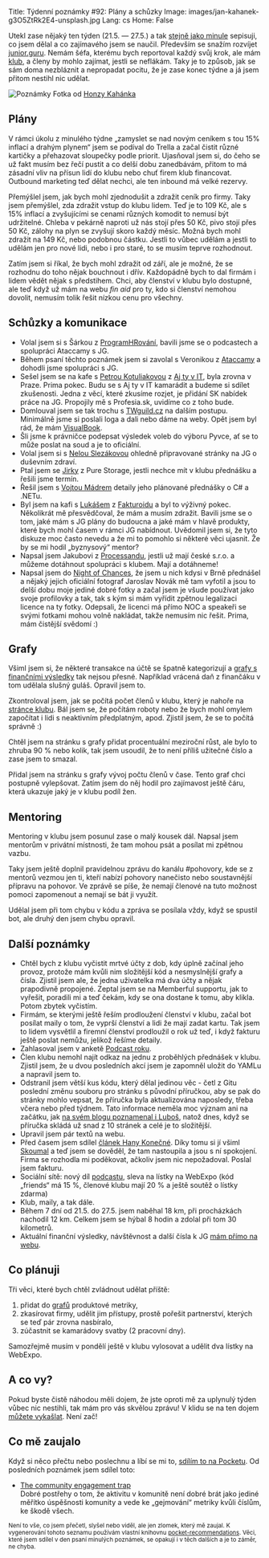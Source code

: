 Title: Týdenní poznámky #92: Plány a schůzky
Image: images/jan-kahanek-g3O5ZtRk2E4-unsplash.jpg
Lang: cs
Home: False


Utekl zase nějaký ten týden (21.5. — 27.5.) a tak [stejně jako minule]({filename}/2022-05-20_tydenni-poznamky-91-dovolena-ve-zline.md) sepisuji, co jsem dělal a co zajímavého jsem se naučil. Především se snažím rozvíjet [junior.guru](https://junior.guru/). Nemám šéfa, kterému bych reportoval každý svůj krok, ale mám [klub](https://junior.guru/club/), a členy by mohlo zajímat, jestli se neflákám. Taky je to způsob, jak se sám doma nezbláznit a nepropadat pocitu, že je zase konec týdne a já jsem přitom nestihl nic udělat.

![Poznámky]({static}/images/jan-kahanek-g3O5ZtRk2E4-unsplash.jpg)
Fotka od [Honzy Kahánka](https://unsplash.com/@honza_kahanek)


## Plány

V rámci úkolu z minulého týdne „zamyslet se nad novým ceníkem s tou 15% inflací a drahým plynem“ jsem se podíval do Trella a začal čistit různé kartičky a přehazovat sloupečky podle priorit. Ujasňoval jsem si, do čeho se už fakt musím bez řečí pustit a co delší dobu zanedbávám, přitom to má zásadní vliv na přísun lidí do klubu nebo chuť firem klub financovat. Outbound marketing teď dělat nechci, ale ten inbound má velké rezervy.

Přemýšlel jsem, jak bych mohl zjednodušit a zdražit ceník pro firmy. Taky jsem přemýšlel, zda zdražit vstup do klubu lidem. Teď je to 109 Kč, ale s 15% inflací a zvyšujícími se cenami různých komodit to nemusí být udržitelné. Chleba v pekárně naproti už nás stojí přes 50 Kč, pivo stojí přes 50 Kč, zálohy na plyn se zvyšují skoro každý měsíc. Možná bych mohl zdražit na 149 Kč, nebo podobnou částku. Jestli to vůbec udělám a jestli to udělám jen pro nové lidi, nebo i pro staré, to se musím teprve rozhodnout.

Zatím jsem si říkal, že bych mohl zdražit od září, ale je možné, že se rozhodnu do toho nějak bouchnout i dřív. Každopádně bych to dal firmám i lidem vědět nějak s předstihem. Chci, aby členství v klubu bylo dostupné, ale teď když už mám na webu _fin aid_ pro ty, kdo si členství nemohou dovolit, nemusím tolik řešit nízkou cenu pro všechny.


## Schůzky a komunikace

- Volal jsem si s Šárkou z [ProgramHRování](https://www.programhrovani.cz/), bavili jsme se o podcastech a spolupráci Ataccamy s JG.
- Během psaní těchto poznámek jsem si zavolal s Veronikou z [Ataccamy](https://www.ataccama.com/) a dohodli jsme spolupráci s JG.
- Sešel jsem se na kafe s [Petrou Kotuliakovou](https://www.linkedin.com/in/petra-kotuliakova/) z [Aj ty v IT](https://ajtyvit.sk/), byla zrovna v Praze. Prima pokec. Budu se s Aj ty v IT kamarádit a budeme si sdílet zkušenosti. Jedna z věcí, které zkusíme rozjet, je přidání SK nabídek práce na JG. Propojily mě s Profesia.sk, uvidíme co z toho bude.
- Domlouval jsem se tak trochu s [TWguild.cz](https://www.twguild.cz/) na dalším postupu. Minimálně jsme si poslali loga a dali nebo dáme na weby. Opět jsem byl rád, že mám [VisualBook]({filename}/2021-01-28_graficky-manual.md).
- Šli jsme k právničce podepsat výsledek voleb do výboru Pyvce, ať se to může poslat na soud a je to oficiální.
- Volal jsem si s [Nelou Slezákovou](https://www.nelaprovazi.cz/) ohledně připravované stránky na JG o duševním zdraví.
- Ptal jsem se [Jirky](https://twitter.com/JirkaChadima) z Pure Storage, jestli nechce mít v klubu přednášku a řešili jsme termín.
- Řešil jsem s [Vojtou Mádrem](https://twitter.com/madrvojt) detaily jeho plánované přednášky o C# a .NETu.
- Byl jsem na kafi s [Lukášem](https://twitter.com/lukaskonarovsky) z [Fakturoidu](https://www.fakturoid.cz/) a byl to výživný pokec. Několikrát mě přesvědčoval, že mám a musím zdražit. Bavili jsme se o tom, jaké mám s JG plány do budoucna a jaké mám v hlavě produkty, které bych mohl časem v rámci JG nabídnout. Uvědomil jsem si, že tyto diskuze moc často nevedu a že mi to pomohlo si některé věci ujasnit. Že by se mi hodil „byznysový“ mentor?
- Napsal jsem Jakubovi z [Processandu](https://www.processand.com/), jestli už mají české s.r.o. a můžeme dotáhnout spolupráci s klubem. Mají a dotáhneme!
- Napsal jsem do [Night of Chances](https://nightofchances.com/), že jsem u nich kdysi v Brně přednášel a nějaký jejich oficiální fotograf Jaroslav Novák mě tam vyfotil a jsou to delší dobu moje jediné dobré fotky a začal jsem je všude používat jako svoje profilovky a tak, tak s kým si mám vyřídit zpětnou legalizaci licence na ty fotky. Odepsali, že licenci má přímo NOC a speakeři se svými fotkami mohou volně nakládat, takže nemusím nic řešit. Prima, mám čistější svědomí :)


## Grafy

Všiml jsem si, že některé transakce na účtě se špatně kategorizují a [grafy s finančními výsledky](https://junior.guru/open/) tak nejsou přesné. Například vrácená daň z finančáku v tom udělala slušný guláš. Opravil jsem to.

Zkontroloval jsem, jak se počítá počet členů v klubu, který je nahoře na [stránce klubu](https://junior.guru/club/). Bál jsem se, že počítám roboty nebo že bych mohl omylem započítat i lidi s neaktivním předplatným, apod. Zjistil jsem, že se to počítá správně :)

Chtěl jsem na stránku s grafy přidat procentuální meziroční růst, ale bylo to zhruba 90 % nebo kolik, tak jsem usoudil, že to není příliš užitečné číslo a zase jsem to smazal.

Přidal jsem na stránku s grafy vývoj počtu členů v čase. Tento graf chci postupně vylepšovat. Zatím jsem do něj hodil pro zajímavost ještě čáru, která ukazuje jaký je v klubu podíl žen.


## Mentoring

Mentoring v klubu jsem posunul zase o malý kousek dál. Napsal jsem mentorům v privátní místnosti, že tam mohou psát a posílat mi zpětnou vazbu.

Taky jsem ještě doplnil pravidelnou zprávu do kanálu #pohovory, kde se z mentorů vezmou jen ti, kteří nabízí pohovory nanečisto nebo soustavnější přípravu na pohovor. Ve zprávě se píše, že nemají členové na tuto možnost pomoci zapomenout a nemají se bát ji využít.

Udělal jsem při tom chybu v kódu a zpráva se posílala vždy, když se spustil bot, ale druhý den jsem chybu opravil.


## Další poznámky

- Chtěl bych z klubu vyčistit mrtvé účty z dob, kdy úplně začínal jeho provoz, protože mám kvůli nim složitější kód a nesmyslnější grafy a čísla. Zjistil jsem ale, že jedna uživatelka má dva účty a nějak prapodivně propojené. Zeptal jsem se na Memberful supportu, jak to vyřešit, poradili mi a teď čekám, kdy se ona dostane k tomu, aby klikla. Potom zbytek vyčistím.
- Firmám, se kterými ještě řeším prodloužení členství v klubu, začal bot posílat maily o tom, že vyprší členství a lidi že mají zadat kartu. Tak jsem to lidem vysvětlil a firemní členství prodloužil o rok už teď, i když fakturu ještě poslat nemůžu, jelikož řešíme detaily.
- Zahlasoval jsem v anketě [Podcast roku](https://www.podcastroku.cz/).
- Člen klubu nemohl najít odkaz na jednu z proběhlých přednášek v klubu. Zjistil jsem, že u dvou posledních akcí jsem je zapomněl uložit do YAMLu a napravil jsem to.
- Odstranil jsem větší kus kódu, který dělal jedinou věc - četl z Gitu poslední změnu souboru pro stránku s původní příručkou, aby se pak do stránky mohlo vepsat, že příručka byla aktualizována naposledy, třeba včera nebo před týdnem. Tato informace neměla moc význam ani na začátku, jak [na svém blogu poznamenal i Luboš](https://blog.zvestov.cz/software%20development/2020/09/21/prirucka-o-hledani-prvni-prace-v-it.html), natož dnes, když se příručka skládá už snad z 10 stránek a celé je to složitější.
- Upravil jsem pár textů na webu.
- Před časem jsem sdílel [článek Hany Konečné](https://www.hanakonecna.cz/jak-jsem-totalne-zvorala-pohovor/). Díky tomu si jí všiml [Skoumal](https://www.skoumal.com/) a teď jsem se dověděl, že tam nastoupila a jsou s ní spokojení. Firma se rozhodla mi poděkovat, ačkoliv jsem nic nepožadoval. Poslal jsem fakturu.
- Sociální sítě: nový díl [podcastu](https://junior.guru/podcast/), sleva na lístky na WebExpo (kód „friends“ má 15 %, členové klubu mají 20 % a ještě soutěž o lístky zdarma)
- Klub, maily, a tak dále.
- Během 7 dní od 21.5. do 27.5. jsem naběhal 18 km, při procházkách nachodil 12 km. Celkem jsem se hýbal 8 hodin a zdolal při tom 30 kilometrů.
- Aktuální finanční výsledky, návštěvnost a další čísla k JG [mám přímo na webu](https://junior.guru/open/).


## Co plánuji

Tři věci, které bych chtěl zvládnout udělat příště:

1. přidat do [grafů](https://junior.guru/open/) produktové metriky,
2. zkasírovat firmy, udělit jim přístupy, prostě pořešit partnerství, kterých se teď pár zrovna nasbíralo,
3. zúčastnit se kamarádovy svatby (2 pracovní dny).

Samozřejmě musím v pondělí ještě v klubu vylosovat a udělit dva lístky na WebExpo.


## A co vy?

Pokud byste čistě náhodou měli dojem, že jste oproti mě za uplynulý týden vůbec nic nestihli, tak mám pro vás skvělou zprávu! V klidu se na ten dojem [můžete vykašlat]({filename}/2020-06-04_neni-to-zavod.md). Není zač!


## Co mě zaujalo

Když si něco přečtu nebo poslechnu a líbí se mi to, [sdílím to na Pocketu](https://getpocket.com/@honzajavorek). Od posledních poznámek jsem sdílel toto:

- [The community engagement trap](https://getpocket.com/redirect?&url=https%3A%2F%2Frosie.land%2Fposts%2Fthe-community-engagement-trap%2F&h=5834e5ca7aeec6c517264ff4a4681eec316ccff0768f336c805cf6f36968a1e6)<br>Dobré postřehy o tom, že aktivitu v komunitě není dobré brát jako jediné měřítko úspěšnosti komunity a vede ke „gejmování“ metriky kvůli číslům, ke škodě všech.

<small>Není to vše, co jsem přečetl, slyšel nebo viděl, ale jen zlomek, který mě zaujal. K vygenerování tohoto seznamu používám vlastní knihovnu <a href="https://pypi.org/project/pocket-recommendations/">pocket-recommendations</a>. Věci, které jsem sdílel v den psaní minulých poznámek, se opakují i v těch dalších a je to záměr, ne chyba.</small>
